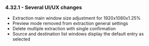 ### 4.32.1 - Several UI/UX changes

- Extraction main window size adjustment for 1920x1080x1.25%
- Preview mode removed from extraction general settings
- Delete multiple extraction with single confirmation
- Source and destination list windows display the default entry as selected
